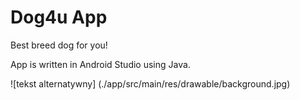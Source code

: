 # Dog4u App

Best breed dog for you!

App is written in Android Studio using Java.

![tekst alternatywny] (./app/src/main/res/drawable/background.jpg)

